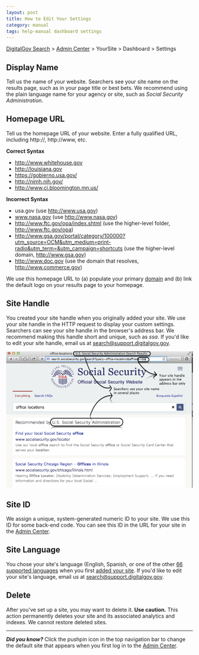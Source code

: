 ```yaml
---
layout: post
title: How to Edit Your Settings
category: manual
tags: help-manual dashboard settings
---
```


[DigitalGov Search](/index.html) > [Admin Center](https://search.usa.gov/sites/) > YourSite > Dashboard > Settings

## Display Name

Tell us the name of your website. Searchers see your site name on the results page, such as in your page title or best bets. We recommend using the plain language name for your agency or site, such as *Social Security Administration*.

## Homepage URL

Tell us the homepage URL of your website. Enter a fully qualified URL, including http://, http://www, etc. 

**Correct Syntax**

* http://www.whitehouse.gov  
* http://louisiana.gov    
* https://gobierno.usa.gov/  
* http://nimh.nih.gov/  
* http://www.ci.bloomington.mn.us/   

**Incorrect Syntax**

* usa.gov (use http://www.usa.gov)  
* www.nasa.gov (use http://www.nasa.gov)  
* http://www.ftc.gov/opa/index.shtml (use the higher-level folder, http://www.ftc.gov/opa)  
* http://www.gsa.gov/portal/category/100000?utm_source=OCM&utm_medium=print-radio&utm_term=&utm_campaign=shortcuts (use the higher-level domain, http://www.gsa.gov)
* http://www.doc.gov (use the domain that resolves, http://www.commerce.gov)  

We use this homepage URL to (a) populate your primary [domain](/manual/domains.html) and (b) link the default logo on your results page to your homepage.

## Site Handle

You created your site handle when you originally added your site. We use your site handle in the HTTP request to display your custom settings. Searchers can see your site handle in the browser's address bar. We recommend making this handle short and unique, such as *ssa*. If you'd like to edit your site handle, email us at <search@support.digitalgov.gov>.

[![Site name and handle on SocialSecurity.gov's search results page](/img/settings.png "Site name and handle on SocialSecurity.gov's search results page")](http://search.socialsecurity.gov/search?query=office+locations&affiliate=ssa)

## Site ID

We assign a unique, system-generated numeric ID to your site. We use this ID for some back-end code. You can see this ID in the URL for your site in the [Admin Center](https://search.usa.gov/sites/).

## Site Language

You chose your site's language (English, Spanish, or one of the other [66 supported languages](/manual/supported-languages.html) when you first [added your site](/manual/add-site.html). If you'd like to edit your site's language, email us at <search@support.digitalgov.gov>.

## Delete

After you've set up a site, you may want to delete it. **Use caution.** This action permanently deletes your site and its associated analytics and indexes. We cannot restore deleted sites.

---

***Did you know?***  Click the pushpin icon in the top navigation bar to change the default site that appears when you first log in to the [Admin Center](https://search.usa.gov/sites/). 
